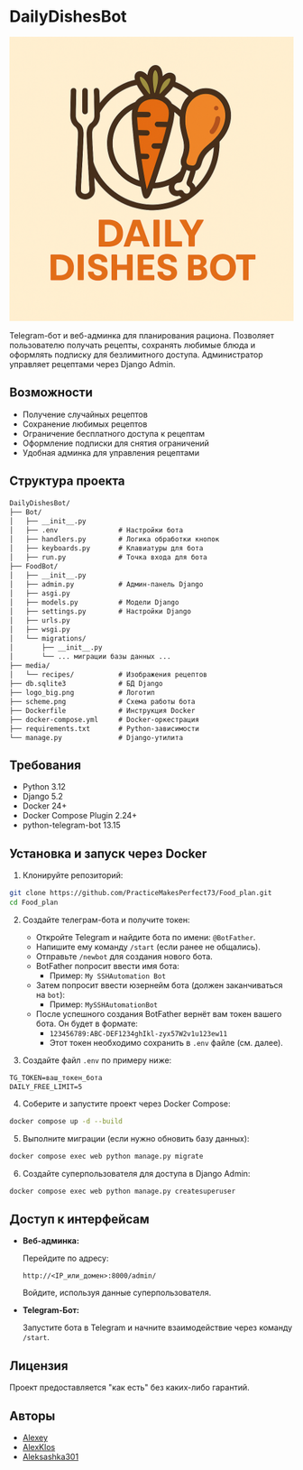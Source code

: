 # DailyDishesBot

![icon](logo_big.png)

Telegram-бот и веб-админка для планирования рациона. Позволяет пользователю получать рецепты, сохранять любимые блюда и оформлять подписку для безлимитного доступа. Администратор управляет рецептами через Django Admin.

## Возможности

- Получение случайных рецептов
- Сохранение любимых рецептов
- Ограничение бесплатного доступа к рецептам
- Оформление подписки для снятия ограничений
- Удобная админка для управления рецептами

## Структура проекта

```
DailyDishesBot/
├── Bot/
│   ├── __init__.py
│   ├── .env               # Настройки бота
│   ├── handlers.py        # Логика обработки кнопок
│   ├── keyboards.py       # Клавиатуры для бота
│   ├── run.py             # Точка входа для бота
├── FoodBot/
│   ├── __init__.py
│   ├── admin.py           # Админ-панель Django
│   ├── asgi.py
│   ├── models.py          # Модели Django
│   ├── settings.py        # Настройки Django
│   ├── urls.py
│   ├── wsgi.py
│   └── migrations/
│       ├── __init__.py
│       └── ... миграции базы данных ...
├── media/
│   └── recipes/           # Изображения рецептов
├── db.sqlite3             # БД Django
├── logo_big.png           # Логотип
├── scheme.png             # Схема работы бота
├── Dockerfile             # Инструкция Docker
├── docker-compose.yml     # Docker-оркестрация
├── requirements.txt       # Python-зависимости
└── manage.py              # Django-утилита
```

## Требования

- Python 3.12
- Django 5.2
- Docker 24+
- Docker Compose Plugin 2.24+
- python-telegram-bot 13.15


## Установка и запуск через Docker

1. Клонируйте репозиторий:

```bash
git clone https://github.com/PracticeMakesPerfect73/Food_plan.git
cd Food_plan
```

2. Создайте телеграм-бота и получите токен:
    - Откройте Telegram и найдите бота по имени: `@BotFather`.
    - Напишите ему команду `/start` (если ранее не общались).
    - Отправьте `/newbot` для создания нового бота.
    - BotFather попросит ввести имя бота:
        - Пример: `My SSHAutomation Bot`
    - Затем попросит ввести юзернейм бота (должен заканчиваться на `bot`):
        - Пример: `MySSHAutomationBot`
    - После успешного создания BotFather вернёт вам токен вашего бота. Он будет в формате:
        - `123456789:ABC-DEF1234ghIkl-zyx57W2v1u123ew11`
        - Этот токен необходимо сохранить в `.env` файле (см. далее).

3. Создайте файл `.env` по примеру ниже:

```env
TG_TOKEN=ваш_токен_бота
DAILY_FREE_LIMIT=5
```

4. Соберите и запустите проект через Docker Compose:

```bash
docker compose up -d --build
```

5. Выполните миграции (если нужно обновить базу данных):

```bash
docker compose exec web python manage.py migrate
```

6. Создайте суперпользователя для доступа в Django Admin:

```bash
docker compose exec web python manage.py createsuperuser
```


## Доступ к интерфейсам

- **Веб-админка:**

  Перейдите по адресу:

  ```
  http://<IP_или_домен>:8000/admin/
  ```

  Войдите, используя данные суперпользователя.

- **Telegram-Бот:**

  Запустите бота в Telegram и начните взаимодействие через команду `/start`.


## Лицензия

Проект предоставляется "как есть" без каких-либо гарантий.


## Авторы

- [Alexey](https://github.com/PracticeMakesPerfect73)
- [AlexKlos](https://github.com/AlexKlos)
- [Aleksashka301](https://github.com/Aleksashka301)

